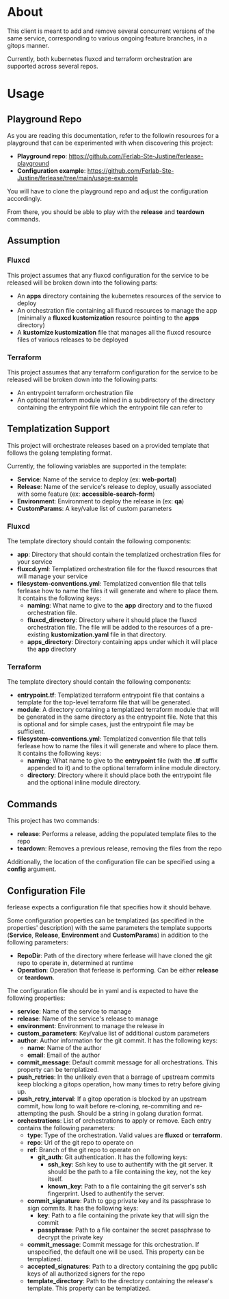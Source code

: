 # About

This client is meant to add and remove several concurrent versions of the same service, corresponding to various ongoing feature branches, in a gitops manner.

Currently, both kubernetes fluxcd and terraform orchestration are supported across several repos.

# Usage

## Playground Repo

As you are reading this documentation, refer to the followin resources for a playground that can be experimented with when discovering this project:
- **Playground repo**: https://github.com/Ferlab-Ste-Justine/ferlease-playground
- **Configuration example**: https://github.com/Ferlab-Ste-Justine/ferlease/tree/main/usage-example

You will have to clone the playground repo and adjust the configuration accordingly.

From there, you should be able to play with the **release** and **teardown** commands.

## Assumption

### Fluxcd

This project assumes that any fluxcd configuration for the service to be released will be broken down into the following parts:
  - An **apps** directory containing the kubernetes resources of the service to deploy
  - An orchestration file containing all fluxcd resources to manage the app (minimally a **fluxcd kustomization** resource pointing to the **apps** directory)
  - A **kustomize kustomization** file that manages all the fluxcd resource files of various releases to be deployed

### Terraform

This project assumes that any terraform configuration for the service to be released will be broken down into the following parts:
  - An entrypoint terraform orchestration file
  - An optional terraform module inlined in a subdirectory of the directory containing the entrypoint file which the entrypoint file can refer to

## Templatization Support

This project will orchestrate releases based on a provided template that follows the golang templating format.

Currently, the following variables are supported in the template:
- **Service**: Name of the service to deploy (ex: **web-portal**)
- **Release**: Name of the service's release to deploy, usually associated with some feature (ex: **accessible-search-form**)
- **Environment**: Environment to deploy the release in (ex: **qa**)
- **CustomParams**: A key/value list of custom parameters 

### Fluxcd

The template directory should contain the following components:
- **app**: Directory that should contain the templatized orchestration files for your service
- **fluxcd.yml**: Templatized orchestration file for the fluxcd resources that will manage your service
- **filesystem-conventions.yml**: Templatized convention file that tells ferlease how to name the files it will generate and where to place them. It contains the following keys:
  - **naming**: What name to give to the **app** directory and to the fluxcd orchestration file.
  - **fluxcd_directory**: Directory where it should place the fluxcd orchestration file. The file will be added to the resources of a pre-existing **kustomization.yaml** file in that directory.
  - **apps_directory**: Directory containing apps under which it will place the **app** directory

### Terraform

The template directory should contain the following components:
  - **entrypoint.tf**: Templatized terraform entrypoint file that contains a template for the top-level terraform file that will be generated.
  - **module**: A directory containing a templatized terraform module that will be generated in the same directory as the entrypoint file. Note that this is optional and for simple cases, just the entrypoint file may be sufficient.
  - **filesystem-conventions.yml**: Templatized convention file that tells ferlease how to name the files it will generate and where to place them. It contains the following keys:
    - **naming**: What name to give to the **entrypoint** file (with the **.tf** suffix appended to it) and to the optional terraform inline module directory.
    - **directory**: Directory where it should place both the entrypoint file and the optional inline module directory.

## Commands

This project has two commands:
- **release**: Performs a release, adding the populated template files to the repo
- **teardown**: Removes a previous release, removing the files from the repo

Additionally, the location of the configuration file can be specified using a **config** argument.

## Configuration File

ferlease expects a configuration file that specifies how it should behave.

Some configuration properties can be templatized (as specified in the properties' description) with the same parameters the template supports (**Service**, **Release**, **Environment** and **CustomParams**) in addition to the following parameters:
- **RepoDir**: Path of the directory where ferlease will have cloned the git repo to operate in, determined at runtime
- **Operation**: Operation that ferlease is performing. Can be either **release** or **teardown**.

The configuration file should be in yaml and is expected to have the following properties:
- **service**: Name of the service to manage
- **release**: Name of the service's release to manage
- **environment**: Environment to manage the release in
- **custom_parameters**: Key/value list of additional custom parameters
- **author**: Author information for the git commit. It has the following keys:
  - **name**: Name of the author
  - **email**: Email of the author
- **commit_message**: Default commit message for all orchestrations. This property can be templatized.
- **push_retries**: In the unlikely even that a barrage of upstream commits keep blocking a gitops operation, how many times to retry before giving up.
- **push_retry_interval**: If a gitop operation is blocked by an upstream commit, how long to wait before re-cloning, re-commiting and re-attempting the push. Should be a string in golang duration format.
- **orchestrations**: List of orchestrations to apply or remove. Each entry contains the following parameters:
  - **type**: Type of the orchestration. Valid values are **fluxcd** or **terraform**.
  - **repo**: Url of the git repo to operate on
  - **ref**: Branch of the git repo to operate on
    - **git_auth**: Git authentication. It has the following keys:
      - **ssh_key**: Ssh key to use to authentify with the git server. It should be the path to a file containing the key, not the key itself.
      - **known_key**: Path to a file containing the git server's ssh fingerprint. Used to authentify the server.
  - **commit_signature**: Path to gpg private key and its passphrase to sign commits. It has the following keys:
    - **key**: Path to a file containing the private key that will sign the commit
    - **passphrase**: Path to a file container the secret passphrase to decrypt the private key
  - **commit_message**: Commit message for this orchestration. If unspecified, the default one will be used. This property can be templatized. 
  - **accepted_signatures**: Path to a directory containing the gpg public keys of all authorized signers for the repo
  - **template_directory**: Path to the directory containing the release's template. This property can be templatized.







